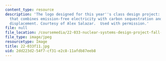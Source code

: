 ```yaml
---
content_type: resource
description: 'The logo designed for this year''s class design project: a power plant
  that combines emission-free electricity with carbon sequestration and fossil fuel
  displacement. Courtesy of Alex Salazar.  Used with permission.'
file: null
file_location: /coursemedia/22-033-nuclear-systems-design-project-fall-2011/2dd223d254f7cf31e2c811afdb87eeb8_22-033f11.jpg
file_type: image/jpeg
resourcetype: Image
title: 22-033f11.jpg
uid: 2dd223d2-54f7-cf31-e2c8-11afdb87eeb8
---
```

